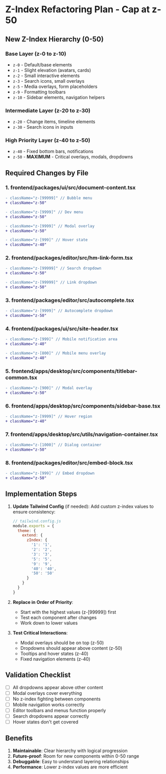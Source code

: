 # Z-Index Refactoring Plan - Cap at z-50

## New Z-Index Hierarchy (0-50)

### Base Layer (z-0 to z-10)
- `z-0` - Default/base elements
- `z-1` - Slight elevation (avatars, cards)
- `z-2` - Small interactive elements
- `z-3` - Search icons, small overlays
- `z-5` - Media overlays, form placeholders
- `z-9` - Formatting toolbars
- `z-10` - Sidebar elements, navigation helpers

### Intermediate Layer (z-20 to z-30)
- `z-20` - Change items, timeline elements
- `z-30` - Search icons in inputs

### High Priority Layer (z-40 to z-50)
- `z-40` - Fixed bottom bars, notifications
- `z-50` - **MAXIMUM** - Critical overlays, modals, dropdowns

## Required Changes by File

### 1. frontend/packages/ui/src/document-content.tsx
```diff
- className="z-[99999]" // Bubble menu
+ className="z-50"

- className="z-[9999]" // Dev menu  
+ className="z-50"

- className="z-[9999]" // Modal overlay
+ className="z-50"

- className="z-[999]" // Hover state
+ className="z-40"
```

### 2. frontend/packages/editor/src/hm-link-form.tsx  
```diff
- className="z-[99999]" // Search dropdown
+ className="z-50"

- className="z-[99999]" // Link dropdown
+ className="z-50"
```

### 3. frontend/packages/editor/src/autocomplete.tsx
```diff
- className="z-[9999]" // Autocomplete dropdown
+ className="z-50"
```

### 4. frontend/packages/ui/src/site-header.tsx
```diff
- className="z-[999]" // Mobile notification area
+ className="z-40"

- className="z-[800]" // Mobile menu overlay  
+ className="z-40"
```

### 5. frontend/apps/desktop/src/components/titlebar-common.tsx
```diff
- className="z-[900]" // Modal overlay
+ className="z-50"
```

### 6. frontend/apps/desktop/src/components/sidebar-base.tsx
```diff
- className="z-[9999]" // Hover region
+ className="z-40"
```

### 7. frontend/apps/desktop/src/utils/navigation-container.tsx
```diff
- className="z-[1000]" // Dialog container
+ className="z-50"
```

### 8. frontend/packages/editor/src/embed-block.tsx
```diff
- className="z-[999]" // Embed dropdown
+ className="z-50"
```

## Implementation Steps

1. **Update Tailwind Config** (if needed):
   Add custom z-index values to ensure consistency:
   ```js
   // tailwind.config.js
   module.exports = {
     theme: {
       extend: {
         zIndex: {
           '1': '1',
           '2': '2', 
           '3': '3',
           '5': '5',
           '9': '9',
           '40': '40',
           '50': '50'
         }
       }
     }
   }
   ```

2. **Replace in Order of Priority**:
   - Start with the highest values (z-[99999]) first
   - Test each component after changes
   - Work down to lower values

3. **Test Critical Interactions**:
   - Modal overlays should be on top (z-50)
   - Dropdowns should appear above content (z-50) 
   - Tooltips and hover states (z-40)
   - Fixed navigation elements (z-40)

## Validation Checklist

- [ ] All dropdowns appear above other content
- [ ] Modal overlays cover everything
- [ ] No z-index fighting between components
- [ ] Mobile navigation works correctly
- [ ] Editor toolbars and menus function properly
- [ ] Search dropdowns appear correctly
- [ ] Hover states don't get covered

## Benefits

1. **Maintainable**: Clear hierarchy with logical progression
2. **Future-proof**: Room for new components within 0-50 range
3. **Debuggable**: Easy to understand layering relationships
4. **Performance**: Lower z-index values are more efficient


